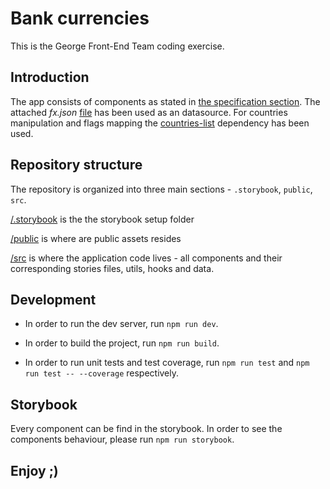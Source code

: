 # Bank currencies

This is the George Front-End Team coding exercise.

## Introduction

The app consists of components as stated in [the specification section](https://github.com/keriati/george-fx-test?tab=readme-ov-file#specification).
The attached _fx.json_ [file](https://github.com/keriati/george-fx-test/blob/master/fx.json) has been used as an datasource. For countries manipulation and flags mapping the [countries-list](https://www.npmjs.com/package/countries-list) dependency has been used.

## Repository structure

The repository is organized into three main sections - `.storybook`, `public`, `src`.

[/.storybook](https://github.com/SOULPWRD/currencies/tree/main/.storybook) is the the storybook setup folder

[/public](https://github.com/SOULPWRD/currencies/tree/main/public) is where are public assets resides

[/src](https://github.com/SOULPWRD/currencies/tree/main/src) is where the application code lives - all components and their corresponding stories files, utils, hooks and data.

## Development

- In order to run the dev server, run `npm run dev`.

- In order to build the project, run `npm run build`.

- In order to run unit tests and test coverage, run `npm run test` and `npm run test -- --coverage` respectively.

## Storybook

Every component can be find in the storybook. In order to see the components behaviour, please run `npm run storybook`.

## Enjoy ;)
